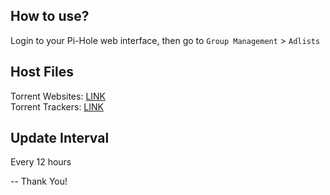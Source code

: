 ## How to use?
Login to your Pi-Hole web interface, then go to `Group Management` > `Adlists`<br>

## Host Files
Torrent Websites: [LINK](https://raw.githubusercontent.com/sakibmahmud1/Pi-hole-Torrent-Blocklist/main/all-torrent-websites.txt)<br>
Torrent Trackers: [LINK](https://raw.githubusercontent.com/sakibmahmud1/Pi-hole-Torrent-Blocklist/main/all-torrent-trackres.txt)

## Update Interval
Every 12 hours

-- Thank You!
